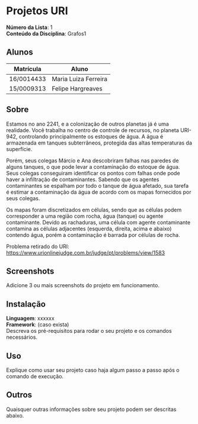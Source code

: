 # Projetos URI

**Número da Lista**: 1<br>
**Conteúdo da Disciplina**: Grafos1<br>

## Alunos
|Matrícula | Aluno |
| -- | -- |
| 16/0014433  |  Maria Luiza Ferreira |
| 15/0009313  |  Felipe Hargreaves |

## Sobre 
Estamos no ano 2241, e a colonização de outros planetas já é uma realidade. Você trabalha no centro de controle de recursos, no planeta URI-942, controlando principalmente os estoques de água. A água é armazenada em tanques subterrâneos, protegida das altas temperaturas da superfície.

Porém, seus colegas Márcio e Ana descobriram falhas nas paredes de alguns tanques, o que pode levar a contaminação do estoque de água. Seus colegas conseguiram identificar os pontos com falhas onde pode haver a infiltração de contaminantes. Sabendo que os agentes contaminantes se espalham por todo o tanque de água afetado, sua tarefa é estimar a contaminação da água de acordo com os mapas fornecidos por seus colegas.

Os mapas foram discretizados em células, sendo que as células podem corresponder a uma região com rocha, água (tanque) ou agente contaminante. Devido as rachaduras, uma célula com agente contaminante contamina as células adjacentes (esquerda, direita, acima e abaixo) contendo água, porém a contaminação é barrada por células de rocha.

Problema retirado do URI: https://www.urionlinejudge.com.br/judge/pt/problems/view/1583

## Screenshots
Adicione 3 ou mais screenshots do projeto em funcionamento.

## Instalação 
**Linguagem**: xxxxxx<br>
**Framework**: (caso exista)<br>
Descreva os pré-requisitos para rodar o seu projeto e os comandos necessários.

## Uso 
Explique como usar seu projeto caso haja algum passo a passo após o comando de execução.

## Outros 
Quaisquer outras informações sobre seu projeto podem ser descritas abaixo.




